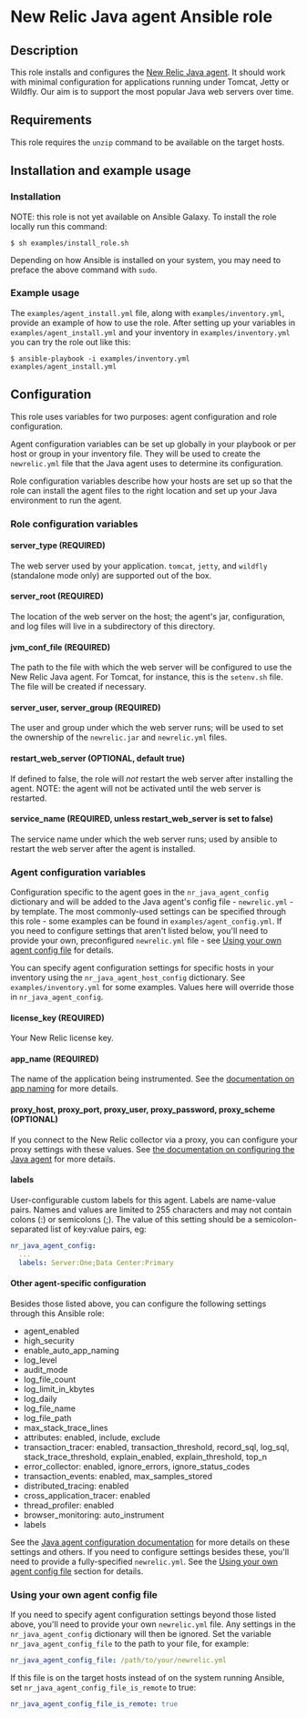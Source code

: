 # New Relic Java agent Ansible role

## Description

This role installs and configures the [New Relic Java agent][3]. It should work with minimal configuration for applications running under Tomcat, Jetty or Wildfly. Our aim is to support the most popular Java web servers over time.

## Requirements

This role requires the `unzip` command to be available on the target hosts.

## Installation and example usage

### Installation

NOTE: this role is not yet available on Ansible Galaxy. To install the role locally run this command:

```Shell
$ sh examples/install_role.sh
```

Depending on how Ansible is installed on your system, you may need to preface the above command with `sudo`.

### Example usage

The `examples/agent_install.yml` file, along with `examples/inventory.yml`, provide an example of how to use the role. After setting up your variables in `examples/agent_install.yml` and your inventory in `examples/inventory.yml` you can try the role out like this:

```Shell
$ ansible-playbook -i examples/inventory.yml examples/agent_install.yml
```

## Configuration

This role uses variables for two purposes: agent configuration and role configuration.

Agent configuration variables can be set up globally in your playbook or per host or group in your inventory file. They will be used to create the `newrelic.yml` file that the Java agent uses to determine its configuration.

Role configuration variables describe how your hosts are set up so that the role can install the agent files to the right location and set up your Java environment to run the agent.

### Role configuration variables

#### server_type (REQUIRED)

The web server used by your application. `tomcat`, `jetty`, and `wildfly` (standalone mode only) are supported out of the box.

#### server_root (REQUIRED)

The location of the web server on the host; the agent's jar, configuration, and log files will live in a subdirectory of this directory.

#### jvm_conf_file (REQUIRED)

The path to the file with which the web server will be configured to use the New Relic Java agent. For Tomcat, for instance, this is the `setenv.sh` file. The file will be created if necessary.

#### server_user, server_group (REQUIRED)

The user and group under which the web server runs; will be used to set the ownership of the `newrelic.jar` and `newrelic.yml` files.

#### restart_web_server (OPTIONAL, default true)

If defined to false, the role will _not_ restart the web server after installing the agent. NOTE: the agent will not be activated until the web server is restarted.

#### service_name (REQUIRED, unless restart_web_server is set to false)

The service name under which the web server runs; used by ansible to restart the web server after the agent is installed.

### Agent configuration variables

Configuration specific to the agent goes in the `nr_java_agent_config` dictionary and will be added to the Java agent's config file - `newrelic.yml` - by template. The most commonly-used settings can be specified through this role - some examples can be found in `examples/agent_config.yml`. If you need to configure settings that aren't listed below, you'll need to provide your own, preconfigured `newrelic.yml` file - see [Using your own agent config file](#Using-your-own-agent-config-file) for details.

You can specify agent configuration settings for specific hosts in your inventory using the `nr_java_agent_host_config` dictionary. See `examples/inventory.yml` for some examples. Values here will override those in `nr_java_agent_config`.

#### license_key (REQUIRED)

Your New Relic license key.

#### app_name (REQUIRED)

The name of the application being instrumented. See the [documentation on app naming][1] for more details.

#### proxy_host, proxy_port, proxy_user, proxy_password, proxy_scheme (OPTIONAL)

If you connect to the New Relic collector via a proxy, you can configure your proxy settings with these values. See [the documentation on configuring the Java agent][2] for more details.

#### labels
User-configurable custom labels for this agent. Labels are name-value pairs. Names and values are limited to 255 characters and may not contain colons (:) or semicolons (;). The value of this setting should be a semicolon-separated list of key:value pairs, eg:

```yaml
nr_java_agent_config:
  ...
  labels: Server:One;Data Center:Primary
```

#### Other agent-specific configuration

Besides those listed above, you can configure the following settings through this Ansible role:

* agent_enabled
* high_security
* enable_auto_app_naming
* log_level
* audit_mode
* log_file_count
* log_limit_in_kbytes
* log_daily
* log_file_name
* log_file_path
* max_stack_trace_lines
* attributes: enabled, include, exclude
* transaction_tracer: enabled, transaction_threshold, record_sql, log_sql, stack_trace_threshold, explain_enabled, explain_threshold, top_n
* error_collector: enabled, ignore_errors, ignore_status_codes
* transaction_events: enabled, max_samples_stored
* distributed_tracing: enabled
* cross_application_tracer: enabled
* thread_profiler: enabled
* browser_monitoring: auto_instrument
* labels

See the [Java agent configuration documentation][4] for more details on these settings and others. If you need to configure settings besides these, you'll need to provide a fully-specified `newrelic.yml`. See the [Using your own agent config file](#Using-your-own-agent-config-file) section for details.

### Using your own agent config file

If you need to specify agent configuration settings beyond those listed above, you'll need to provide your own `newrelic.yml` file. Any settings in the `nr_java_agent_config` dictionary will then be ignored. Set the variable `nr_java_agent_config_file` to the path to your file, for example:

```yaml
nr_java_agent_config_file: /path/to/your/newrelic.yml
```

If this file is on the target hosts instead of on the system running Ansible, set `nr_java_agent_config_file_is_remote` to true:

```yaml
nr_java_agent_config_file_is_remote: true
```

[1]: https://docs.newrelic.com/docs/agents/manage-apm-agents/app-naming/name-your-application
[2]: https://docs.newrelic.com/docs/agents/java-agent/configuration/java-agent-configuration-config-file#cfg-proxy_host
[3]: https://docs.newrelic.com/docs/agents/java-agent
[4]: https://docs.newrelic.com/docs/agents/java-agent/configuration/java-agent-configuration-config-file
